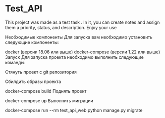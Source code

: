 # Test_API
This project was made as a test task . In it, you can create notes and assign them a priority, status, and description. Enjoy your use

Необходимые компоненты
Для запуска вам необходимо установить следующие компоненты:

docker (версии 18.06 или выше)
docker-compose (версии 1.22 или выше)
Запуск
Для запуска проекта необходимо выполнить следующие команды:

Стянуть проект с git репозитория

Сбилдить образы проекта

docker-compose build
Поднять проект

docker-compose up
Выполнить миграции

docker-compose run --rm test_api_web python manage.py migrate